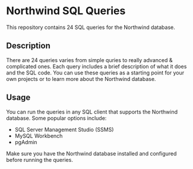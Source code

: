 # Northwind SQL Queries
This repository contains 24 SQL queries for the Northwind database.

## Description
There are 24 queries varies from simple quries to really advanced & complicated ones.
Each query includes a brief description of what it does and the SQL code.
You can use these queries as a starting point for your own projects or to learn more about the Northwind database.

## Usage
You can run the queries in any SQL client that supports the Northwind database. Some popular options include:

- SQL Server Management Studio (SSMS)
- MySQL Workbench
- pgAdmin

Make sure you have the Northwind database installed and configured before running the queries.
